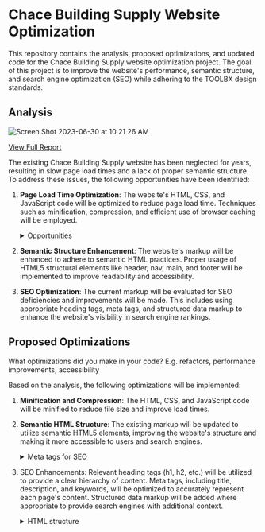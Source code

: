 # Chace Building Supply Website Optimization

This repository contains the analysis, proposed optimizations, and updated code for the Chace Building Supply website optimization project. The goal of this project is to improve the website's performance, semantic structure, and search engine optimization (SEO) while adhering to the TOOLBX design standards.

## Analysis

![Screen Shot 2023-06-30 at 10 21 26 AM](https://github.com/nicolenam/chace-builder-supply-website/assets/58302337/8c8a0db7-33fe-4840-b17a-38fa857fb6dd)

[View Full Report](https://pagespeed.web.dev/analysis/https-www-chacebuildingsupply-com/m95mk94djn?form_factor=desktop)

The existing Chace Building Supply website has been neglected for years, resulting in slow page load times and a lack of proper semantic structure. To address these issues, the following opportunities have been identified:

1. **Page Load Time Optimization**: The website's HTML, CSS, and JavaScript code will be optimized to reduce page load time. Techniques such as minification, compression, and efficient use of browser caching will be employed.


    <details><summary>Opportunities</summary>
    
    - Reduce unused JavaScript  
    - Enable text compression
    - Reduce unused CSS
    - Add image dimensions
       
    </details>


2. **Semantic Structure Enhancement**: The website's markup will be enhanced to adhere to semantic HTML practices. Proper usage of HTML5 structural elements like header, nav, main, and footer will be implemented to improve readability and accessibility.

3. **SEO Optimization**: The current markup will be evaluated for SEO deficiencies and improvements will be made. This includes using appropriate heading tags, meta tags, and structured data markup to enhance the website's visibility in search engine rankings.

## Proposed Optimizations

What optimizations did you make in your code? E.g. refactors, performance improvements, accessibility

Based on the analysis, the following optimizations will be implemented:

1. **Minification and Compression**: The HTML, CSS, and JavaScript code will be minified to reduce file size and improve load times. 	

2. **Semantic HTML Structure**: The existing markup will be updated to utilize semantic HTML5 elements, improving the website's structure and making it more accessible to users and search engines.

    <details>
        <summary>Meta tags for SEO</summary>

    ```html
    <html>
        <head>
            <meta charset="UTF-8">

            <title>Chace Building Supply - Quality Construction Materials for Your Projects</title>

            <meta name="description" content="Chace Building Supply offers a wide range of high-quality construction materials for residential and commercial projects. 
            Browse our catalog and find everything you need for your next construction or remodeling job.">

            <meta name="keywords" content="construction materials, building supplies, remodeling, residential construction">

            <meta name="robots" content="index, follow">

            <link rel="canonical" href="https://www.chacebuildingsupply.com/">

            <meta property="og:title" content="Chace Building Supply - Quality Construction Materials">
            <meta property="og:image" content="https://www.chacebuildingsupply.com/image.jpg">
            
        </head>
    <body>
    <!-- webpage content goes here -->
    </body>
    </html>

    ```
    </details>

4. SEO Enhancements: Relevant heading tags (h1, h2, etc.) will be utilized to provide a clear hierarchy of content. Meta tags, including title, description, and keywords, will be optimized to accurately represent each page's content. Structured data markup will be added where appropriate to provide search engines with additional context.

    <details>
            <summary>HTML structure</summary>

        <body>
            <header>
                <nav></nav>
            </header>

            <main>
                <section className="welcome">
                <div className="content-container">
                    <h1>Welcome to Chace Building Supply!</h1>
                    <p>
                    Over five generations ago in 1885, Peleg Durfree Humphrey first opened the doors of his lumber company on the riverfront wharf in Tiverton, Rhode Island. As the main suppliers for local business and residential construction, the company grew with the area and became the largest employer in Tiverton. Several generations later, P.D. Humphrey was instrumental in rebuilding the coastline areas of Southern Rhode Island and Eastern Connecticut after the devastating hurricane of 1938. A subsequent hurricane in 1954 finally resulted in a move to higher ground after company employees watched most of their inventory float away down the Sakonnet River.
                    </p>
                    <img src="/ezgif.com-webp-to-png.png" alt="deck">
                </div>
                </section>

                <!-- Add more sections or content here -->
            </main>

            <footer>
                <!-- Footer content here -->
            </footer>
        </body>

    </details>
